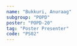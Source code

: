 ```yaml
---
name: "Bukkuri, Anuraag"
subgroup: "POPD"
poster: "POPD-20"
tag: "Poster Presenter"
code: "PS02"
---
```

